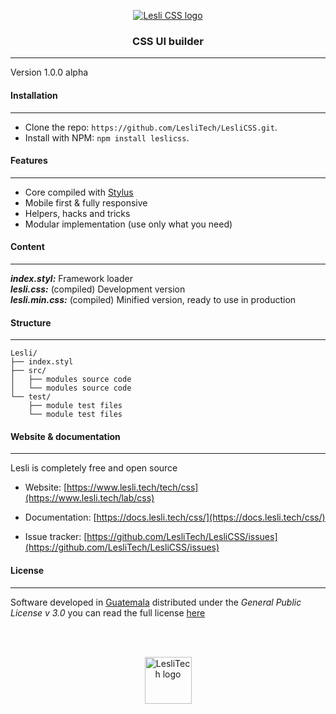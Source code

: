 <p align="center">
	<a href="https://www.lesli.tech/lab/css" target="_blank">
		<img alt="Lesli CSS logo" src="https://cdn.lesli.tech/assets/logos/leslicss/css-logo.200.png" />
	</a>
</p>

<h3 align="center">CSS UI builder</h3>

<hr/>

Version 1.0.0 alpha



#### Installation
--------
* Clone the repo: `https://github.com/LesliTech/LesliCSS.git`.
* Install with NPM: `npm install leslicss`.



#### Features
--------
* Core compiled with [Stylus](http://stylus-lang.com/)
* Mobile first & fully responsive
* Helpers, hacks and tricks
* Modular implementation (use only what you need)



#### Content
--------
***index.styl:*** Framework loader  
***lesli.css:*** (compiled) Development version  
***lesli.min.css:*** (compiled) Minified version, ready to use in production  



#### Structure
--------
```
Lesli/  
├── index.styl  
├── src/  
│   ├── modules source code  
│   └── modules source code  
└── test/  
    ├── module test files  
    └── module test files  
```


#### Website & documentation
--------

Lesli is completely free and open source

* Website: [https://www.lesli.tech/tech/css](https://www.lesli.tech/lab/css)

* Documentation: [https://docs.lesli.tech/css/](https://docs.lesli.tech/css/)

* Issue tracker: [https://github.com/LesliTech/LesliCSS/issues](https://github.com/LesliTech/LesliCSS/issues)



#### License
--------
Software developed in [Guatemala](http://visitguatemala.com/) distributed under the *General Public License v 3.0* you can read the full license [here](http://www.gnu.org/licenses/gpl-3.0.html)

<br/><br/>

<p align="center">
	<a href="https://www.lesli.tech" target="_blank">
		<img width="75" src="https://cdn.lesli.tech/assets/logos/leslitech/lesli-logo.png" alt="LesliTech logo">
	</a>
</p>

